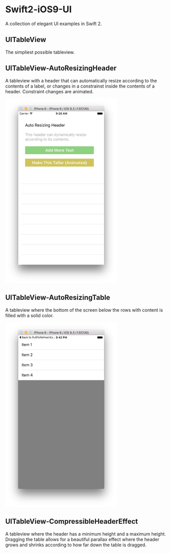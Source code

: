 # Swift2-iOS9-UI
A collection of elegant UI examples in Swift 2.

## UITableView
The simpliest possible tableview.

## UITableView-AutoResizingHeader
A tableview with a header that can automatically resize according to the contents of a label, or changes in a constrainst inside the contents of a header. Constraint changes are animated.
<p align="left">
  <img src="/_images/AutoResizingHeader.png" width="350"/>
</p>

## UITableView-AutoResizingTable
A tableview where the bottom of the screen below the rows with content is filled with a solid color.
<p align="left">
  <img src="/_images/AutoResizingTable.png" width="350"/>
</p>

## UITableView-CompressibleHeaderEffect
A tableview where the header has a minimum height and a maximum height. Dragging the table allows for a beautiful parallax effect where the header grows and shrinks according to how far down the table is dragged.
